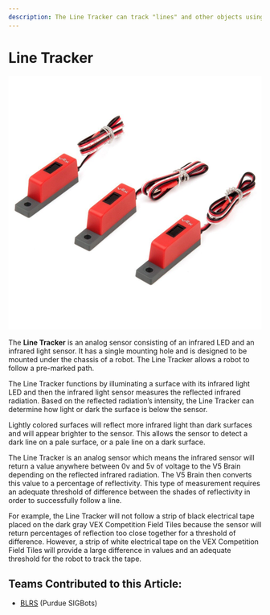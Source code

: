 ```yaml
---
description: The Line Tracker can track "lines" and other objects using infrared LEDs
---
```


# Line Tracker

![](../../.gitbook/assets/line-tracker.jpg)

The **Line Tracker** is an analog sensor consisting of an infrared LED and an infrared light sensor. It has a single mounting hole and is designed to be mounted under the chassis of a robot. The Line Tracker allows a robot to follow a pre-marked path.

The Line Tracker functions by illuminating a surface with its infrared light LED and then the infrared light sensor measures the reflected infrared radiation. Based on the reflected radiation’s intensity, the Line Tracker can determine how light or dark the surface is below the sensor.

Lightly colored surfaces will reflect more infrared light than dark surfaces and will appear brighter to the sensor. This allows the sensor to detect a dark line on a pale surface, or a pale line on a dark surface.

The Line Tracker is an analog sensor which means the infrared sensor will return a value anywhere between 0v and 5v of voltage to the V5 Brain depending on the reflected infrared radiation. The V5 Brain then converts this value to a percentage of reflectivity. This type of measurement requires an adequate threshold of difference between the shades of reflectivity in order to successfully follow a line.

For example, the Line Tracker will not follow a strip of black electrical tape placed on the dark gray VEX Competition Field Tiles because the sensor will return percentages of reflection too close together for a threshold of difference. However, a strip of white electrical tape on the VEX Competition Field Tiles will provide a large difference in values and an adequate threshold for the robot to track the tape.

## Teams Contributed to this Article:

* [BLRS](https://purduesigbots.com/) \(Purdue SIGBots\)

